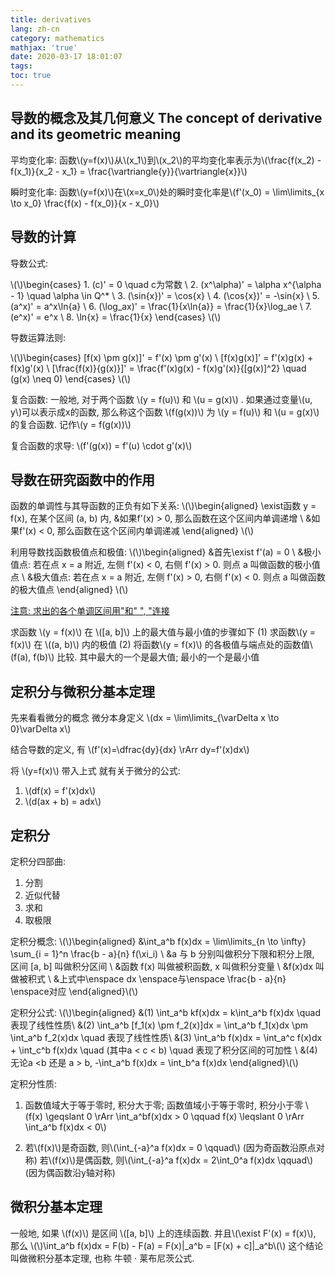 ```yaml
---
title: derivatives
lang: zh-cn
category: mathematics
mathjax: 'true'
date: 2020-03-17 18:01:07
tags:
toc: true
---
```


## 导数的概念及其几何意义 The concept of derivative and its geometric meaning

平均变化率: 函数\\(y=f(x)\\)从\\(x_1\\)到\\(x_2\\)的平均变化率表示为\\(\frac{f(x_2) - f(x_1)}{x_2 - x_1} = \frac{\vartriangle{y}}{\vartriangle{x}}\\)

瞬时变化率: 函数\\(y=f(x)\\)在\\(x=x_0\\)处的瞬时变化率是\\(f'(x_0) = \lim\limits_{x \to x_0} \frac{f(x) - f(x_0)}{x - x_0}\\)

## 导数的计算

导数公式:

\\(\\)\begin{cases}
    1. (c)' = 0 \quad c为常数 \\
    2. (x^\alpha)' = \alpha x^{\alpha - 1} \quad \alpha \in Q^* \\
    3. (\sin{x})' = \cos{x} \\
    4. (\cos{x})' = -\sin{x} \\
    5. (a^x)' = a^x\ln{a} \\
    6. (\log_ax)' = \frac{1}{x\ln{a}} = \frac{1}{x}\log_ae \\
    7. (e^x)' = e^x \\
    8. \ln{x} = \frac{1}{x}
\end{cases}
\\(\\)

导数运算法则:

\\(\\)\begin{cases}
    [f(x) \pm g(x)]' = f'(x) \pm g'(x) \\
    [f(x)g(x)]' = f'(x)g(x) + f(x)g'(x) \\
    [\frac{f(x)}{g(x)}]' = \frac{f'(x)g(x) - f(x)g'(x)}{[g(x)]^2} \quad (g(x) \neq 0)
\end{cases}
\\(\\)

复合函数: 一般地, 对于两个函数 \\(y = f(u)\\) 和 \\(u = g(x)\\) . 如果通过变量\\(u, y\\)可以表示成x的函数, 那么称这个函数 \\(f(g(x))\\) 为 \\(y = f(u)\\) 和 \\(u = g(x)\\)的复合函数. 记作\\(y = f(g(x))\\)

复合函数的求导: \\(f'(g(x)) = f'(u) \cdot g'(x)\\)

## 导数在研究函数中的作用

函数的单调性与其导函数的正负有如下关系:
\\(\\)\begin{aligned}
\exist函数 y = f(x), 在某个区间 (a, b) 内, &如果f'(x) > 0, 那么函数在这个区间内单调递增 \\
&如果f'(x) < 0, 那么函数在这个区间内单调递减
\end{aligned}
\\(\\)

利用导数找函数极值点和极值:
\\(\\)\begin{aligned}
&首先\exist f'(a) = 0 \\
&极小值点: 若在点 x = a 附近, 左侧 f'(x) < 0, 右侧 f'(x) > 0. 则点 a 叫做函数的极小值点 \\
&极大值点: 若在点 x = a 附近, 左侧 f'(x) > 0, 右侧 f'(x) < 0. 则点 a 叫做函数的极大值点
\end{aligned}
\\(\\)

<u>注意: 求出的各个单调区间用"和" ", "连接</u>

求函数 \\(y = f(x)\\) 在 \\([a, b]\\) 上的最大值与最小值的步骤如下
(1) 求函数\\(y = f(x)\\) 在 \\((a, b)\\) 内的极值
(2) 将函数\\(y = f(x)\\) 的各极值与端点处的函数值\\(f(a), f(b)\\) 比较. 其中最大的一个是最大值; 最小的一个是最小值

## 定积分与微积分基本定理

先来看看微分的概念
微分本身定义 \\(dx = \lim\limits_{\varDelta x \to 0}\varDelta x\\)

结合导数的定义, 有 \\(f'(x)=\dfrac{dy}{dx} \rArr dy=f'(x)dx\\)

将 \\(y=f(x)\\) 带入上式
就有关于微分的公式:
1. \\(df(x) = f'(x)dx\\)
2. \\(d(ax + b) = adx\\)

## 定积分

定积分四部曲:
1. 分割
2. 近似代替
3. 求和
4. 取极限

定积分概念: 
\\(\\)\begin{aligned}
    &\int_a^b f(x)dx = \lim\limits_{n \to \infty} \sum_{i = 1}^n \frac{b - a}{n} f(\xi_i) \\
    &a 与 b 分别叫做积分下限和积分上限, 区间 [a, b] 叫做积分区间 \\
    &函数 f(x) 叫做被积函数, x 叫做积分变量 \\
    &f(x)dx 叫做被积式 \\
    &上式中\enspace dx \enspace与\enspace \frac{b - a}{n} \enspace对应
\end{aligned}\\(\\)

定积分公式:
\\(\\)\begin{aligned}
&(1) \int_a^b kf(x)dx = k\int_a^b f(x)dx \quad 表现了线性性质\\
&(2) \int_a^b [f_1(x) \pm f_2(x)]dx = \int_a^b f_1(x)dx \pm \int_a^b f_2(x)dx \quad 表现了线性性质\\
&(3) \int_a^b f(x)dx = \int_a^c f(x)dx + \int_c^b f(x)dx \quad (其中a < c < b) \quad 表现了积分区间的可加性 \\
&(4) 无论a <b 还是 a > b, -\int_a^b f(x)dx = \int_b^a f(x)dx
\end{aligned}\\(\\)

定积分性质:
1. 函数值域大于等于零时, 积分大于零; 函数值域小于等于零时, 积分小于零
\\(f(x) \geqslant 0 \rArr \int_a^bf(x)dx > 0 \qquad f(x) \leqslant 0 \rArr \int_a^b f(x)dx < 0\\)


2. 若\\(f(x)\\)是奇函数, 则\\(\int_{-a}^a f(x)dx = 0 \qquad\\) (因为奇函数沿原点对称)
   若\\(f(x)\\)是偶函数, 则\\(\int_{-a}^a f(x)dx = 2\int_0^a f(x)dx \qquad\\) (因为偶函数沿y轴对称)

## 微积分基本定理

一般地, 如果 \\(f(x)\\) 是区间 \\([a, b]\\) 上的连续函数. 并且\\(\exist F'(x) = f(x)\\), 那么
\\(\\)\int_a^b f(x)dx = F(b) - F(a) = F(x)|_a^b = [F(x) + c]|_a^b\\(\\)
这个结论叫做微积分基本定理, 也称 牛顿 ⋅ 莱布尼茨公式.
